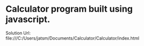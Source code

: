 # Calculator program built using javascript.

Solution Url: file:///C:/Users/jatsm/Documents/Calculator/Calculator/index.html
